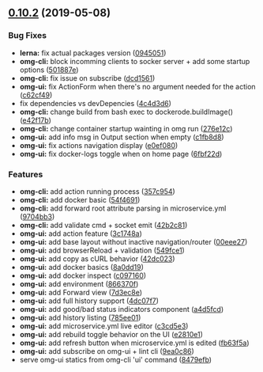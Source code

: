 ## [0.10.2](https://github.com/microservices/omg-cli/compare/0.7.5...0.10.2) (2019-05-08)


### Bug Fixes

* **lerna:** fix actual packages version ([0945051](https://github.com/microservices/omg-cli/commit/0945051))
* **omg-cli:** block incomming clients to socker server + add some startup options ([501887e](https://github.com/microservices/omg-cli/commit/501887e))
* **omg-cli:** fix issue on subscribe ([dcd1561](https://github.com/microservices/omg-cli/commit/dcd1561))
* **omg-ui:** fix ActionForm when there's no argument needed for the action ([c62cf49](https://github.com/microservices/omg-cli/commit/c62cf49))
* fix dependencies vs devDepencies ([4c4d3d6](https://github.com/microservices/omg-cli/commit/4c4d3d6))
* **omg-cli:** change build from bash exec to dockerode.buildImage() ([e42f17b](https://github.com/microservices/omg-cli/commit/e42f17b))
* **omg-cli:** change container startup wainting in omg run ([276e12c](https://github.com/microservices/omg-cli/commit/276e12c))
* **omg-ui:** add info msg in Output section when empty ([c1fb8d8](https://github.com/microservices/omg-cli/commit/c1fb8d8))
* **omg-ui:** fix actions navigation display ([e0ef080](https://github.com/microservices/omg-cli/commit/e0ef080))
* **omg-ui:** fix docker-logs toggle when on home page ([6fbf22d](https://github.com/microservices/omg-cli/commit/6fbf22d))


### Features

* **omg-cli:** add action running process ([357c954](https://github.com/microservices/omg-cli/commit/357c954))
* **omg-cli:** add docker basic ([54f4691](https://github.com/microservices/omg-cli/commit/54f4691))
* **omg-cli:** add forward root attribute parsing in microservice.yml ([9704bb3](https://github.com/microservices/omg-cli/commit/9704bb3))
* **omg-cli:** add validate cmd + socket emit ([42b2c81](https://github.com/microservices/omg-cli/commit/42b2c81))
* **omg-ui:** add action feature ([3c1748a](https://github.com/microservices/omg-cli/commit/3c1748a))
* **omg-ui:** add base layout without inactive navigation/router ([00eee27](https://github.com/microservices/omg-cli/commit/00eee27))
* **omg-ui:** add browserReload + validation ([549fce1](https://github.com/microservices/omg-cli/commit/549fce1))
* **omg-ui:** add copy as cURL behavior ([42dc023](https://github.com/microservices/omg-cli/commit/42dc023))
* **omg-ui:** add docker basics ([8a0dd19](https://github.com/microservices/omg-cli/commit/8a0dd19))
* **omg-ui:** add docker inspect ([c097160](https://github.com/microservices/omg-cli/commit/c097160))
* **omg-ui:** add environment ([866370f](https://github.com/microservices/omg-cli/commit/866370f))
* **omg-ui:** add Forward view ([7d3ec8e](https://github.com/microservices/omg-cli/commit/7d3ec8e))
* **omg-ui:** add full history support ([4dc07f7](https://github.com/microservices/omg-cli/commit/4dc07f7))
* **omg-ui:** add good/bad status indicators component ([a4d5fcd](https://github.com/microservices/omg-cli/commit/a4d5fcd))
* **omg-ui:** add history listing ([785ee01](https://github.com/microservices/omg-cli/commit/785ee01))
* **omg-ui:** add microservice.yml live editor ([c3cd5e3](https://github.com/microservices/omg-cli/commit/c3cd5e3))
* **omg-ui:** add rebuild toggle behavior on the UI ([e2810e1](https://github.com/microservices/omg-cli/commit/e2810e1))
* **omg-ui:** add refresh button when microservice.yml is edited ([fb63f5a](https://github.com/microservices/omg-cli/commit/fb63f5a))
* **omg-ui:** add subscribe on omg-ui + lint cli ([9ea0c86](https://github.com/microservices/omg-cli/commit/9ea0c86))
* serve omg-ui statics from omg-cli 'ui' command ([8479efb](https://github.com/microservices/omg-cli/commit/8479efb))




